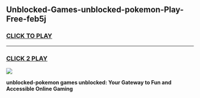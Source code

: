 
## Unblocked-Games-unblocked-pokemon-Play-Free-feb5j
<h3>
<a href="https://premium76.site?title=unblocked-pokemon&ref=18A">CLICK TO PLAY</a></h3>
<hr>

<h3>
<a href="https://premium76.site?title=unblocked-pokemon&ref=18A">CLICK 2 PLAY</a>
  
</h3>

<a href="https://premium76.site?title=unblocked-pokemon&ref=18A"><img src="https://clearcache.store/games.png"></a>


**unblocked-pokemon games unblocked: Your Gateway to Fun and Accessible Online Gaming**
